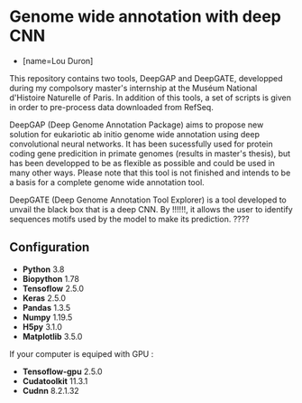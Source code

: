 Genome wide annotation with deep CNN
===
- [name=Lou Duron]

This repository contains two tools, DeepGAP and DeepGATE, developped during my compolsory master's internship at the Muséum National d'Histoire Naturelle of Paris. In addition of this tools, a set of scripts is given in order to pre-process data downloaded from RefSeq.

DeepGAP (Deep Genome Annotation Package) aims to propose new solution for eukariotic ab initio genome wide annotation using deep convolutional neural networks. It has been sucessfully used for protein coding gene predicition in primate genomes (results in master's thesis), but has been developped to be as flexible as possible and could be used in many other ways. Please note that this tool is not finished and intends to be a basis for a complete genome wide annotation tool.

DeepGATE (Deep Genome Annotation Tool Explorer) is a tool developed to unvail the black box that is a deep CNN. By !!!!!!, it allows the user to identify sequences motifs used by the model to make its prediction. ????

## Configuration

- **Python** 3.8
- **Biopython** 1.78
- **Tensoflow** 2.5.0
- **Keras** 2.5.0
- **Pandas** 1.3.5
- **Numpy** 1.19.5
- **H5py** 3.1.0
- **Matplotlib** 3.5.0

If your computer is equiped with GPU :
- **Tensoflow-gpu** 2.5.0
- **Cudatoolkit** 11.3.1
- **Cudnn** 8.2.1.32
